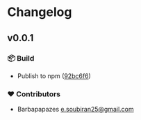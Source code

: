 # Changelog


## v0.0.1


### 📦 Build

- Publish to npm ([92bc6f6](https://github.com/Barbapapazes/mcp.soubiran.dev/commit/92bc6f6))

### ❤️ Contributors

- Barbapapazes <e.soubiran25@gmail.com>

